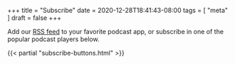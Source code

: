 +++
title = "Subscribe"
date = 2020-12-28T18:41:43-08:00
tags = [ "meta" ]
draft = false
+++

Add our [RSS feed]("/index.xml") to your favorite podcast app, or subscribe in one of the popular podcast players below.

{{< partial "subscribe-buttons.html" >}}
